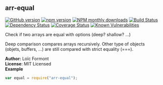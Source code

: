 <a name="module_arr-equal"></a>

## arr-equal
[![GitHub version](https://badge.fury.io/gh/pouc%2Farr-equal.svg)](https://badge.fury.io/gh/pouc%2Farr-equal)[![npm version](https://badge.fury.io/js/arr-equal.svg)](https://badge.fury.io/js/arr-equal)[![NPM monthly downloads](https://img.shields.io/npm/dm/arr-equal.svg?style=flat)](https://npmjs.org/package/arr-equal)[![Build Status](https://travis-ci.org/pouc/arr-equal.svg?branch=master)](https://travis-ci.org/pouc/arr-equal)[![Dependency Status](https://gemnasium.com/badges/github.com/pouc/arr-equal.svg)](https://gemnasium.com/github.com/pouc/arr-equal)[![Coverage Status](https://coveralls.io/repos/github/pouc/arr-equal/badge.svg?branch=master)](https://coveralls.io/github/pouc/arr-equal?branch=master)[![Known Vulnerabilities](https://snyk.io/test/github/pouc/arr-equal/badge.svg)](https://snyk.io/test/github/pouc/arr-equal)Check if two arrays are equal with options (deep? shallow? ...)Deep comparison compares arrays recursively.Other type of objects (objets, buffers, ...) are still compared with strict equality (===).

**Author:** Lo&iuml;c Formont  
**License**: MIT Licensed  
**Example**  
```javascriptvar equal = require("arr-equal");```
